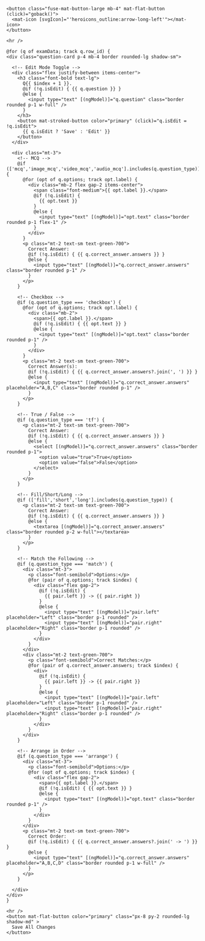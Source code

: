 <div class="flex min-w-0 flex-auto flex-col">
  <div class="flex-auto p-6 sm:p-10">

    <button class="fuse-mat-button-large mb-4" mat-flat-button (click)="goback()">
      <mat-icon [svgIcon]="'heroicons_outline:arrow-long-left'"></mat-icon>
    </button>

    <hr />

    @for (q of examData; track q.row_id) {
    <div class="question-card p-4 mb-4 border rounded-lg shadow-sm">
      
      <!-- Edit Mode Toggle -->
      <div class="flex justify-between items-center">
        <h3 class="font-bold text-lg">
          Q{{ $index + 1 }}.
          @if (!q.isEdit) { {{ q.question }} }
          @else {
            <input type="text" [(ngModel)]="q.question" class="border rounded p-1 w-full" />
          }
        </h3>
        <button mat-stroked-button color="primary" (click)="q.isEdit = !q.isEdit">
          {{ q.isEdit ? 'Save' : 'Edit' }}
        </button>
      </div>

      <div class="mt-3">
        <!-- MCQ -->
        @if (['mcq','image_mcq','video_mcq','audio_mcq'].includes(q.question_type)) {
          @for (opt of q.options; track opt.label) {
            <div class="mb-2 flex gap-2 items-center">
              <span class="font-medium">{{ opt.label }}.</span>
              @if (!q.isEdit) {
                {{ opt.text }}
              }
              @else {
                <input type="text" [(ngModel)]="opt.text" class="border rounded p-1 flex-1" />
              }
            </div>
          }
          <p class="mt-2 text-sm text-green-700">
            Correct Answer:
            @if (!q.isEdit) { {{ q.correct_answer.answers }} }
            @else {
              <input type="text" [(ngModel)]="q.correct_answer.answers" class="border rounded p-1" />
            }
          </p>
        }

        <!-- Checkbox -->
        @if (q.question_type === 'checkbox') {
          @for (opt of q.options; track opt.label) {
            <div class="mb-2">
              <span>{{ opt.label }}.</span>
              @if (!q.isEdit) { {{ opt.text }} }
              @else {
                <input type="text" [(ngModel)]="opt.text" class="border rounded p-1" />
              }
            </div>
          }
          <p class="mt-2 text-sm text-green-700">
            Correct Answer(s):
            @if (!q.isEdit) { {{ q.correct_answer.answers?.join(', ') }} }
            @else {
              <input type="text" [(ngModel)]="q.correct_answer.answers" placeholder="A,B,C" class="border rounded p-1" />
            }
          </p>
        }

        <!-- True / False -->
        @if (q.question_type === 'tf') {
          <p class="mt-2 text-sm text-green-700">
            Correct Answer:
            @if (!q.isEdit) { {{ q.correct_answer.answers }} }
            @else {
              <select [(ngModel)]="q.correct_answer.answers" class="border rounded p-1">
                <option value="true">True</option>
                <option value="false">False</option>
              </select>
            }
          </p>
        }

        <!-- Fill/Short/Long -->
        @if (['fill','short','long'].includes(q.question_type)) {
          <p class="mt-2 text-sm text-green-700">
            Correct Answer:
            @if (!q.isEdit) { {{ q.correct_answer.answers }} }
            @else {
              <textarea [(ngModel)]="q.correct_answer.answers" class="border rounded p-2 w-full"></textarea>
            }
          </p>
        }

        <!-- Match the Following -->
        @if (q.question_type === 'match') {
          <div class="mt-3">
            <p class="font-semibold">Options:</p>
            @for (pair of q.options; track $index) {
              <div class="flex gap-2">
                @if (!q.isEdit) {
                  {{ pair.left }} -> {{ pair.right }}
                }
                @else {
                  <input type="text" [(ngModel)]="pair.left" placeholder="Left" class="border p-1 rounded" />
                  <input type="text" [(ngModel)]="pair.right" placeholder="Right" class="border p-1 rounded" />
                }
              </div>
            }
          </div>
          <div class="mt-2 text-green-700">
            <p class="font-semibold">Correct Matches:</p>
            @for (pair of q.correct_answer.answers; track $index) {
              <div>
                @if (!q.isEdit) {
                  {{ pair.left }} -> {{ pair.right }}
                }
                @else {
                  <input type="text" [(ngModel)]="pair.left" placeholder="Left" class="border p-1 rounded" />
                  <input type="text" [(ngModel)]="pair.right" placeholder="Right" class="border p-1 rounded" />
                }
              </div>
            }
          </div>
        }

        <!-- Arrange in Order -->
        @if (q.question_type === 'arrange') {
          <div class="mt-3">
            <p class="font-semibold">Options:</p>
            @for (opt of q.options; track $index) {
              <div class="flex gap-2">
                <span>{{ opt.label }}.</span>
                @if (!q.isEdit) { {{ opt.text }} }
                @else {
                  <input type="text" [(ngModel)]="opt.text" class="border rounded p-1" />
                }
              </div>
            }
          </div>
          <p class="mt-2 text-sm text-green-700">
            Correct Order:
            @if (!q.isEdit) { {{ q.correct_answer.answers?.join(' -> ') }} }
            @else {
              <input type="text" [(ngModel)]="q.correct_answer.answers" placeholder="A,B,C,D" class="border rounded p-1 w-full" />
            }
          </p>
        }

      </div>
    </div>
    }

    <hr />
    <button mat-flat-button color="primary" class="px-8 py-2 rounded-lg shadow-md" >
      Save All Changes
    </button>

  </div>
</div>
